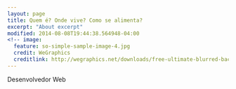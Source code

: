 ```yaml
---
layout: page
title: Quem é? Onde vive? Como se alimenta?
excerpt: "About excerpt"
modified: 2014-08-08T19:44:38.564948-04:00
<!-- image:
  feature: so-simple-sample-image-4.jpg
  credit: WeGraphics
  creditlink: http://wegraphics.net/downloads/free-ultimate-blurred-background-pack/ -->
---
```


Desenvolvedor Web